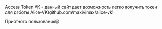 Access Token VK - данный сайт дает возможность легко получить токен для работы Alice-VK(github.com/maxivimax/alice-vk)

Приятного пользования😃
